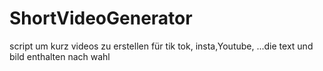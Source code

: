 # ShortVideoGenerator
script um kurz videos zu erstellen für tik tok, insta,Youtube, ...die text und bild enthalten nach wahl
